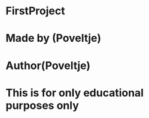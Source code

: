 # FirstProject
# Made by (Poveltje)
# Author(Poveltje)
# This is for only educational purposes only
# 
# 
# 
# 
# 
# 
# 
# 
# 
# 
# 
